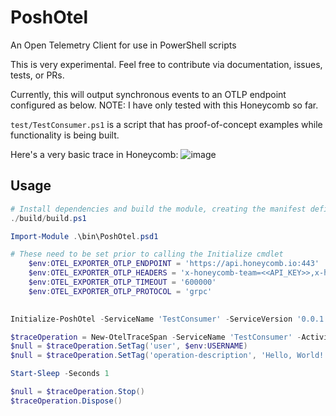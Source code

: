 # PoshOtel

An Open Telemetry Client for use in PowerShell scripts

This is very experimental. Feel free to contribute via documentation, issues, tests, or PRs.

Currently, this will output synchronous events to an OTLP endpoint configured as below. NOTE: I have only tested with this Honeycomb so far.

`test/TestConsumer.ps1` is a script that has proof-of-concept examples while functionality is being built.

Here's a very basic trace in Honeycomb:
![image](https://user-images.githubusercontent.com/2453236/153727442-77d02af4-8d79-47b4-8488-b19af90dd1b1.png)


## Usage

```powershell
# Install dependencies and build the module, creating the manifest definition file
./build/build.ps1

Import-Module .\bin\PoshOtel.psd1

# These need to be set prior to calling the Initialize cmdlet
    $env:OTEL_EXPORTER_OTLP_ENDPOINT = 'https://api.honeycomb.io:443'
    $env:OTEL_EXPORTER_OTLP_HEADERS = 'x-honeycomb-team=<<API_KEY>>,x-honeycomb-dataset=<<DATASET>>'
    $env:OTEL_EXPORTER_OTLP_TIMEOUT = '600000'
    $env:OTEL_EXPORTER_OTLP_PROTOCOL = 'grpc'
    

Initialize-PoshOtel -ServiceName 'TestConsumer' -ServiceVersion '0.0.1'

$traceOperation = New-OtelTraceSpan -ServiceName 'TestConsumer' -ActivityName 'hello-world' -RootSpan
$null = $traceOperation.SetTag('user', $env:USERNAME)
$null = $traceOperation.SetTag('operation-description', 'Hello, World!')

Start-Sleep -Seconds 1

$null = $traceOperation.Stop()
$traceOperation.Dispose()

```
